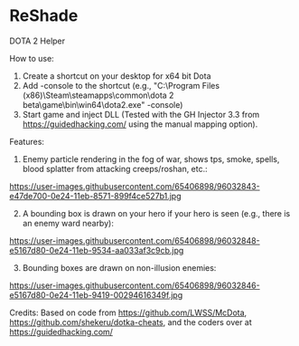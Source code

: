 # ReShade
DOTA 2 Helper

How to use:

1. Create a shortcut on your desktop for x64 bit Dota
2. Add -console to the shortcut (e.g., "C:\Program Files (x86)\Steam\steamapps\common\dota 2 beta\game\bin\win64\dota2.exe" -console)
3. Start game and inject DLL (Tested with the GH Injector 3.3 from  https://guidedhacking.com/ using the manual mapping option).

Features:

1) Enemy particle rendering in the fog of war, shows tps, smoke, spells, blood splatter from attacking creeps/roshan, etc.:

https://user-images.githubusercontent.com/65406898/96032843-e47de700-0e24-11eb-8571-899f4ce527b1.jpg

2) A bounding box is drawn on your hero if your hero is seen (e.g., there is an enemy ward nearby):

https://user-images.githubusercontent.com/65406898/96032848-e5167d80-0e24-11eb-9534-aa033af3c9cb.jpg

3) Bounding boxes are drawn on non-illusion enemies:

https://user-images.githubusercontent.com/65406898/96032846-e5167d80-0e24-11eb-9419-00294616349f.jpg

Credits: Based on code from https://github.com/LWSS/McDota, https://github.com/shekeru/dotka-cheats, and the coders over at https://guidedhacking.com/

